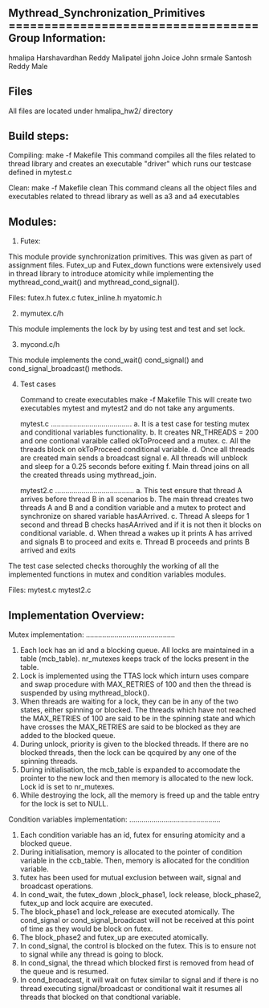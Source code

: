 Mythread_Synchronization_Primitives
===================================Group Information:
-----------------------------
hmalipa Harshavardhan Reddy Malipatel
jjohn Joice John
srmale Santosh Reddy Male

Files
-----------------------------
All files are located under hmalipa_hw2/ directory


Build steps:
----------------------------
Compiling:
      make -f Makefile
This command compiles all the files related to thread library and creates an executable "driver" which runs our testcase defined in mytest.c
      
Clean:
      make -f Makefile clean
This command cleans all the object files and executables related to thread library as well as a3 and a4 executables


Modules:
-----------------------------
1. Futex:

This module provide synchronization primitives. This was given as part of assignment files. Futex_up and Futex_down functions were extensively used in thread library to
introduce atomicity while implementing the mythread_cond_wait() and mythread_cond_signal().

Files:
futex.h
futex.c
futex_inline.h
myatomic.h

2. mymutex.c/h

This module implements the lock by by using test and test and set lock. 


3. mycond.c/h

This module implements the cond_wait() cond_signal() and cond_signal_broadcast() methods.


4. Test cases
   
    Command to create executables
           make -f Makefile
    This will create two executables mytest and mytest2 and do not take any arguments. 

   mytest.c
   ........................................ 
a. It is a test case for testing mutex and conditional variables functionality.
b. It creates NR_THREADS = 200 and one contional varaible called okToProceed and a mutex. 
c. All the threads block on okToProceed conditional variable.
d. Once all threads are created main sends a broadcast signal
e. All threads will unblock and sleep for a 0.25 seconds before exiting
f. Main thread joins on all the created threads using mythread_join.

    mytest2.c
   .......................................
a. This test ensure that thread A arrives before thread B in all scenarios
b. The main thread creates two threads A and B and a condition variable and a mutex to protect and synchronize on shared variable hasAArrived.
c. Thread A sleeps for 1 second and thread B checks hasAArrived and if it is not then it blocks on conditional variable.
d. When thread a wakes up it prints A has arrived and signals B to proceed and exits 
e. Thread B proceeds and prints B arrived and exits  

The test case selected checks thoroughly the working of all the implemented functions in mutex and condition variables modules.

Files:
mytest.c
mytest2.c


Implementation Overview:
----------------------------------

Mutex implementation:
............................................

1. Each lock has an id and a blocking queue. All locks are maintained in a table (mcb_table). nr_mutexes keeps track of the locks present in the table.
2. Lock is implemented using the TTAS lock which inturn uses compare and swap procedure with MAX_RETRIES of 100 and then the thread is suspended by using mythread_block().
3. When threads are waiting for a lock, they can be in any of the two states, either spinning or blocked. The threads which have not reached the MAX_RETRIES of 100 are said to be in the spinning state and which have crosses the MAX_RETRIES are said to be blocked as they are added to the blocked queue.
4. During unlock, priority is given to the blocked threads. If there are no blocked threads, then the lock can be qcquired by any one of the spinning threads.
5. During initialisation, the mcb_table is expanded to accomodate the prointer to the new lock and then memory is allocated to the new lock. Lock id is set to nr_mutexes.
6. While destroying the lock, all the memory is freed up and the table entry for the lock is set to NULL.

Condition variables implementation:
.............................................

1. Each condition variable has an id, futex for ensuring atomicity and a blocked queue.
2. During initialisation, memory is allocated to the pointer of condition variable in the ccb_table. Then, memory is allocated for the condition variable.
3. futex has been used for mutual exclusion between wait, signal and broadcast operations.
4. In cond_wait, the futex_down ,block_phase1, lock release, block_phase2, futex_up and lock acquire are executed.
5. The block_phase1 and lock_release are executed atomically. The cond_signal or cond_signal_broadcast will not be received at this point of time as they would be block on futex.
6. The block_phase2 and futex_up are executed atomically.
7. In cond_signal, the control is blocked on the futex. This is to ensure not to signal while any thread is going to block.
8. In cond_signal, the thread which blocked first is removed from head of the queue and is resumed.
9. In cond_broadcast, it will wait on futex similar to signal and if there is no thread executing signal/broadcast or conditional wait it resumes all threads that blocked on that condtional variable.
